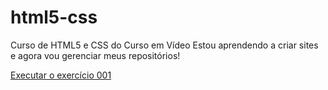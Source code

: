 # html5-css
 Curso de HTML5 e CSS do Curso em Vídeo
 Estou aprendendo a criar sites e agora vou gerenciar meus repositórios! 

 <a href="https://nathannguangu.github.io/html5-css/exercicios/ex001/index.html">Executar o exercício 001</a>
